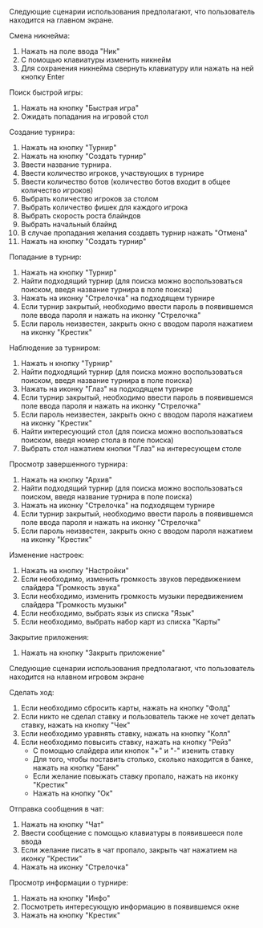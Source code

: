 Следующие сценарии использования предполагают, что пользователь находится на главном экране. 

Смена никнейма: 
1. Нажать на поле ввода "Ник" 
2. С помощью клавиатуры изменить никнейм 
3. Для сохранения никнейма свернуть клавиатуру или нажать на ней кнопку Enter 

Поиск быстрой игры: 
1. Нажать на кнопку "Быстрая игра" 
2. Ожидать попадания на игровой стол 

Создание турнира: 
1. Нажать на кнопку "Турнир" 
2. Нажать на кнопку "Создать турнир" 
3. Ввести название турнира. 
4. Ввести количество игроков, участвующих в турнире 
5. Ввести количество ботов (количество ботов входит в общее количество игроков) 
6. Выбрать количество игроков за столом 
7. Выбрать количество фишек для каждого игрока 
8. Выбрать скорость роста блайндов 
9. Выбрать начальный блайнд 
10. В случае пропадания желания создавть турнир нажать "Отмена" 
11. Нажать на кнопку "Создать турнир" 

Попадание в турнир: 
1. Нажать на кнопку "Турнир" 
2. Найти подходящий турнир (для поиска можно воспользоваться поиском, введя название турнира в поле поиска) 
3. Нажать на иконку "Стрелочка" на подходящем турнире 
4. Если турнир закрытый, необходимо ввести пароль в появившемся поле ввода пароля и нажать на иконку "Стрелочка" 
5. Если пароль неизвестен, закрыть окно с вводом пароля нажатием на иконку "Крестик" 

Наблюдение за турниром: 
1. Нажать н кнопку "Турнир" 
2. Найти подходящий турнир (для поиска можно воспользоваться поиском, введя название турнира в поле поиска) 
3. Нажать на иконку "Глаз" на подходящем турнире 
4. Если турнир закрытый, необходимо ввести пароль в появившемся поле ввода пароля и нажать на иконку "Стрелочка" 
5. Если пароль неизвестен, закрыть окно с вводом пароля нажатием на иконку "Крестик" 
6. Найти интересующий стол (для поиска можно воспользоваться поиском, введя номер стола в поле поиска) 
7. Выбрать стол нажатием кнопки "Глаз" на интересующем столе 

Просмотр завершенного турнира: 
1. Нажать на кнопку "Архив" 
2. Найти подходящий турнир (для поиска можно воспользоваться поиском, введя название турнира в поле поиска) 
3. Нажать на иконку "Стрелочка" на подходящем турнире 
4. Если турнир закрытый, необходимо ввести пароль в появившемся поле ввода пароля и нажать на иконку "Стрелочка" 
5. Если пароль неизвестен, закрыть окно с вводом пароля нажатием на иконку "Крестик" 

Изменение настроек: 
1. Нажать на кнопку "Настройки" 
2. Если необходимо, изменить громкость звуков передвижением слайдера "Громкость звука" 
3. Если необходимо, изменить громкость музыки передвижением слайдера "Громкость музыки" 
4. Если необходимо, выбрать язык из списка "Язык" 
5. Если необходимо, выбрать набор карт из списка "Карты" 

Закрытие приложения: 
1. Нажать на кнопку "Закрыть приложение" 


Следующие сценарии использования предполагают, что пользователь находится на нлавном игровом экране 

Сделать ход: 
1. Если необходимо сбросить карты, нажать на кнопку "Фолд" 
2. Если никто не сделал ставку и пользователь также не хочет делать ставку, нажать на кнопку "Чек" 
3. Если необходимо уравнять ставку, нажать на кнопку "Колл" 
4. Если необходимо повысить ставку, нажать на кнопку "Рейз" 
    * С помощью слайдера или кнопок "+" и "-" изенить ставку 
    * Для того, чтобы поставить столько, сколько находится в банке, нажать на кнопку "Банк" 
    * Если желание повыжать ставку пропало, нажать на иконку "Крестик" 
    * Нажать на кнопку "Ок" 

Отправка сообщения в чат: 
1. Нажать на кнопку "Чат" 
2. Ввести сообщение с помощью клавиатуры в появившееся поле ввода 
3. Если желание писать в чат пропало, закрыть чат нажатием на иконку "Крестик" 
4. Нажать на иконку "Стрелочка" 

Просмотр информации о турнире: 
1. Нажать на кнопку "Инфо" 
2. Посмотреть интересующую информацию в появившемся окне 
3. Нажать на кнопку "Крестик"
